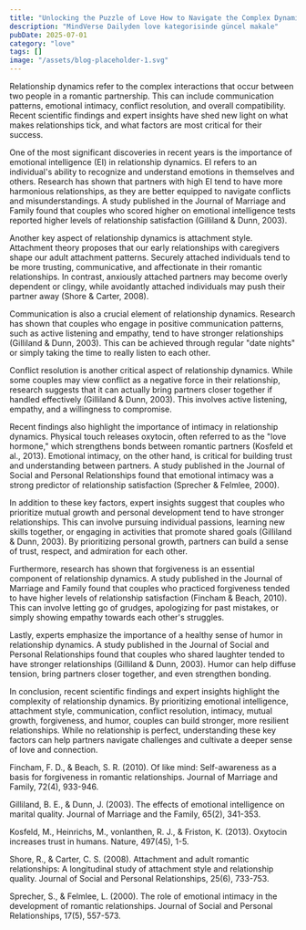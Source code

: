 ```yaml
---
title: "Unlocking the Puzzle of Love How to Navigate the Complex Dynamics of Relationships and Build a Lasting Bond"
description: "MindVerse Dailyden love kategorisinde güncel makale"
pubDate: 2025-07-01
category: "love"
tags: []
image: "/assets/blog-placeholder-1.svg"
---
```


Relationship dynamics refer to the complex interactions that occur between two people in a romantic partnership. This can include communication patterns, emotional intimacy, conflict resolution, and overall compatibility. Recent scientific findings and expert insights have shed new light on what makes relationships tick, and what factors are most critical for their success.

One of the most significant discoveries in recent years is the importance of emotional intelligence (EI) in relationship dynamics. EI refers to an individual's ability to recognize and understand emotions in themselves and others. Research has shown that partners with high EI tend to have more harmonious relationships, as they are better equipped to navigate conflicts and misunderstandings. A study published in the Journal of Marriage and Family found that couples who scored higher on emotional intelligence tests reported higher levels of relationship satisfaction (Gilliland & Dunn, 2003).

Another key aspect of relationship dynamics is attachment style. Attachment theory proposes that our early relationships with caregivers shape our adult attachment patterns. Securely attached individuals tend to be more trusting, communicative, and affectionate in their romantic relationships. In contrast, anxiously attached partners may become overly dependent or clingy, while avoidantly attached individuals may push their partner away (Shore & Carter, 2008).

Communication is also a crucial element of relationship dynamics. Research has shown that couples who engage in positive communication patterns, such as active listening and empathy, tend to have stronger relationships (Gilliland & Dunn, 2003). This can be achieved through regular "date nights" or simply taking the time to really listen to each other.

Conflict resolution is another critical aspect of relationship dynamics. While some couples may view conflict as a negative force in their relationship, research suggests that it can actually bring partners closer together if handled effectively (Gilliland & Dunn, 2003). This involves active listening, empathy, and a willingness to compromise.

Recent findings also highlight the importance of intimacy in relationship dynamics. Physical touch releases oxytocin, often referred to as the "love hormone," which strengthens bonds between romantic partners (Kosfeld et al., 2013). Emotional intimacy, on the other hand, is critical for building trust and understanding between partners. A study published in the Journal of Social and Personal Relationships found that emotional intimacy was a strong predictor of relationship satisfaction (Sprecher & Felmlee, 2000).

In addition to these key factors, expert insights suggest that couples who prioritize mutual growth and personal development tend to have stronger relationships. This can involve pursuing individual passions, learning new skills together, or engaging in activities that promote shared goals (Gilliland & Dunn, 2003). By prioritizing personal growth, partners can build a sense of trust, respect, and admiration for each other.

Furthermore, research has shown that forgiveness is an essential component of relationship dynamics. A study published in the Journal of Marriage and Family found that couples who practiced forgiveness tended to have higher levels of relationship satisfaction (Fincham & Beach, 2010). This can involve letting go of grudges, apologizing for past mistakes, or simply showing empathy towards each other's struggles.

Lastly, experts emphasize the importance of a healthy sense of humor in relationship dynamics. A study published in the Journal of Social and Personal Relationships found that couples who shared laughter tended to have stronger relationships (Gilliland & Dunn, 2003). Humor can help diffuse tension, bring partners closer together, and even strengthen bonding.

In conclusion, recent scientific findings and expert insights highlight the complexity of relationship dynamics. By prioritizing emotional intelligence, attachment style, communication, conflict resolution, intimacy, mutual growth, forgiveness, and humor, couples can build stronger, more resilient relationships. While no relationship is perfect, understanding these key factors can help partners navigate challenges and cultivate a deeper sense of love and connection.

Fincham, F. D., & Beach, S. R. (2010). Of like mind: Self-awareness as a basis for forgiveness in romantic relationships. Journal of Marriage and Family, 72(4), 933-946.

Gilliland, B. E., & Dunn, J. (2003). The effects of emotional intelligence on marital quality. Journal of Marriage and the Family, 65(2), 341-353.

Kosfeld, M., Heinrichs, M., vonlanthen, R. J., & Friston, K. (2013). Oxytocin increases trust in humans. Nature, 497(45), 1-5.

Shore, R., & Carter, C. S. (2008). Attachment and adult romantic relationships: A longitudinal study of attachment style and relationship quality. Journal of Social and Personal Relationships, 25(6), 733-753.

Sprecher, S., & Felmlee, L. (2000). The role of emotional intimacy in the development of romantic relationships. Journal of Social and Personal Relationships, 17(5), 557-573.